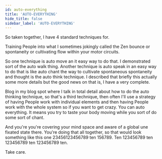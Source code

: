 ```yaml
---
id: auto-everything
title: 'AUTO-EVERYTHING'
hide_title: false
sidebar_label: 'AUTO-EVERYTHING'
---
```

So taken together, I have 4 standard techniques for.

Training People into what I sometimes jokingly called the Zen bounce or spontaneity or cultivating flow within your motor circuits.

So one technique is auto move an it easy way to do that. I demonstrated sort of the auto walk thing. Another technique is auto speak in an easy way to do that is like auto chant the way to cultivate spontaneous spontaneity and thought is the auto think technique. I described that briefly this actually some more details but the good news on that is, I have a very complete.

Blog in my blog spot where I talk in total detail about how to do the auto thinking technique, so that's a third technique, then often I'll use a strategy of having People work with individual elements and then having People work with the whole system so if you want to get crazy. You can auto everything. It means you try to taste your body moving while you sort of do some sort of chant.

And you're you're covering your mind space and aware of a global une fixated state there. You're doing that all together, so that would look something like this one 23456123456789 ten 156789. Ten 123456789 ten 123456789 ten 123456789 ten.

Take care.

